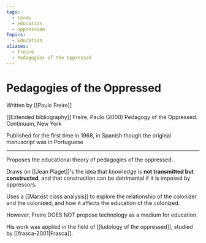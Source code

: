 ```yaml
---
tags:
  - terms
  - education
  - oppression
Topics:
  - Education
aliases:
  - Freire
  - Pedagogies of the Oppressed
---
```


# Pedagogies of the Oppressed

Written by [[Paulo Freire]]

[[Extended bibliography]]
	Freire, Paulo (2000) Pedagogy of the Oppressed. Continuum, New York

Published for the first time in 1968, in Spanish though the original manuscript was in Portuguese

---

Proposes the educational theory of pedagogies of the oppressed. 

Draws on [[Jean Piaget]]'s the idea that knowledge is **not transmitted but constructed**, and that construction can be detrimental if it is imposed by oppressors. 

Uses a [[Marxist class analysis]] to explore the relationship of the colonizer and the colonized, and how it affects the education of the colonized. 

However, Freire DOES NOT propose technology as a medium for education. 

His work was applied in the field of [[ludology of the oppressed]], studied by [[frasca-2001|Frasca]].


